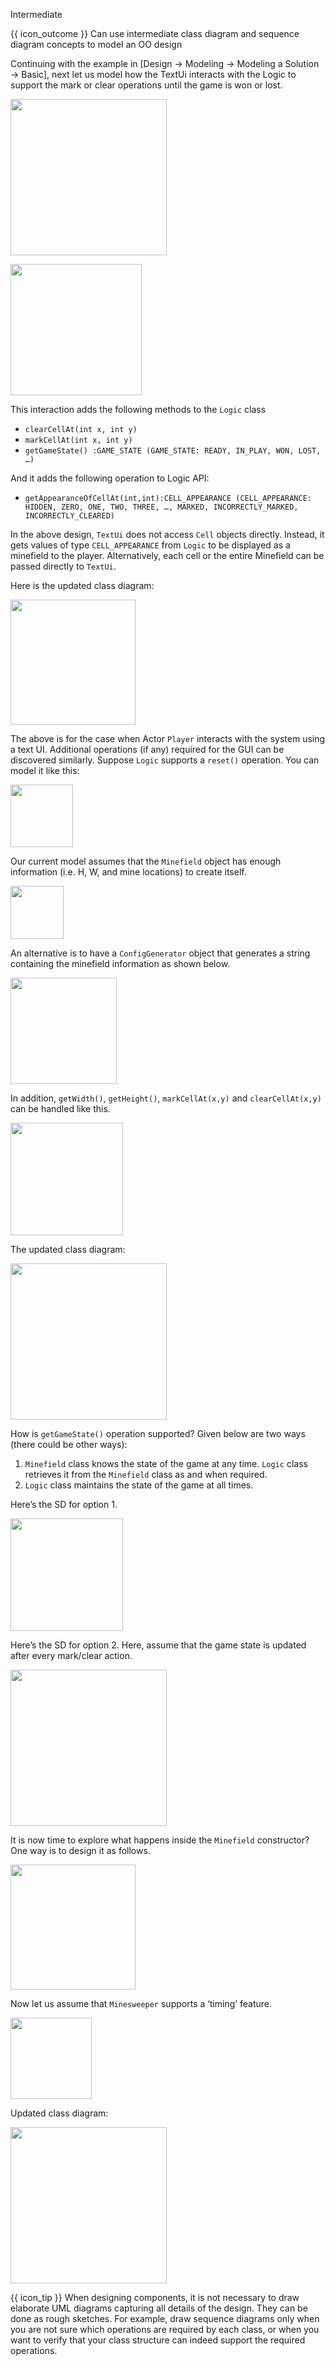 <span id="title">Intermediate</span>

<span id="prereqs"><panel src="../../../modeling/modelingBehaviors/sequenceDiagramsIntermediate/unit-inElsewhere-asFlat.md" boilerplate header="%%{{ icon_prereq }} Design → Modeling → Modeling Behaviors → Sequence Diagrams → Intermediate%%" popup-url="{{ baseUrl }}/modeling/modelingBehaviors/sequenceDiagramsIntermediate" />
<panel src="../../../modeling/modelingStructures/classDiagramsIntermediate/unit-inElsewhere-asFlat.md" boilerplate header="%%{{ icon_prereq }} Design → Modeling → Modeling Structures → Class Diagrams → Intermediate%%" popup-url="{{ baseUrl }}/modeling/modelingStructures/classDiagramsIntermediate" /></span>

<span id="outcomes">{{ icon_outcome }} Can use intermediate class diagram and sequence diagram concepts to model an OO design</span>

<div id="body">

Continuing with the example in [<trigger trigger="click" for="modal:conceptualingIntermediate-basic">Design → Modeling → Modeling a Solution → Basic</trigger>], next let us model how the TextUi interacts with the Logic to support the mark or clear operations until the game is won or lost.

<modal large header="" id="modal:conceptualingIntermediate-basic">
  <include src="../basic/unit-inElsewhere-asFlat.md" boilerplate/>
</modal>

<box>

<img src="{{baseUrl}}/modeling/modelingASolution/intermediate/images/playerTextLogicRef.png" height="250" />
<p/>

<img src="{{baseUrl}}/modeling/modelingASolution/intermediate/images/textLogicSd.png" height="210" />

</box>

This interaction adds the following methods to the `Logic` class

* `clearCellAt(int x, int y)`
* `markCellAt(int x, int y)`
* `getGameState() :GAME_STATE (GAME_STATE: READY, IN_PLAY, WON, LOST, …)`

And it adds the following operation to Logic API:

* `getAppearanceOfCellAt(int,int):CELL_APPEARANCE (CELL_APPEARANCE: HIDDEN, ZERO, ONE, TWO, THREE, …, MARKED, INCORRECTLY_MARKED, INCORRECTLY_CLEARED)`

In the above design, `TextUi` does not access `Cell` objects directly. Instead, it gets values of type `CELL_APPEARANCE` from `Logic` to be displayed as a minefield to the player. Alternatively, each cell or the entire Minefield can be passed directly to `TextUi`.

Here is the updated class diagram:

<box>

<img src="{{baseUrl}}/modeling/modelingASolution/intermediate/images/textLogicMinefieldCell.png" height="200" />

</box>

The above is for the case when Actor `Player` interacts with the system using a text UI. Additional operations (if any) required for the GUI can be discovered similarly.
Suppose `Logic` supports a `reset()` operation. You can model it like this:


<box>

<img src="{{baseUrl}}/modeling/modelingASolution/intermediate/images/logicMinefieldReset.png" height="100" />

</box>

Our current model assumes that the `Minefield` object has enough information (i.e. H, W, and mine locations) to create itself.

<box>

<img src="{{baseUrl}}/modeling/modelingASolution/intermediate/images/logicMinefieldNewGame.png" height="85" />
<p/>

</box>

An alternative is to have a `ConfigGenerator` object that generates a string containing the minefield information as shown below.

<box>

<img src="{{baseUrl}}/modeling/modelingASolution/intermediate/images/logicConfigGenerator.png" height="170" />
<p/>

</box>

In addition, `getWidth()`, `getHeight()`, `markCellAt(x,y)` and `clearCellAt(x,y)` can be handled like this.

<box>

<img src="{{baseUrl}}/modeling/modelingASolution/intermediate/images/logicMinefieldFunctions.png" height="180" />

</box>

The updated class diagram:

<box>

<img src="{{baseUrl}}/modeling/modelingASolution/intermediate/images/textLogicMinefieldCellConfigGenerator.png" height="250" />

</box>

How is `getGameState()` operation supported? Given below are two ways (there could be other ways):

1. `Minefield` class knows the state of the game at any time. `Logic` class retrieves it from the `Minefield` class as and when required.
2. `Logic` class maintains the state of the game at all times.

Here’s the SD for option 1.

<box>

<img src="{{baseUrl}}/modeling/modelingASolution/intermediate/images/logicMinefieldGetGameState.png" height="180" />

</box>

Here’s the SD for option 2. Here, assume that the game state is updated after every mark/clear action.

<box>

<img src="{{baseUrl}}/modeling/modelingASolution/intermediate/images/logicMinefieldUpdateState.png" height="250" />

</box>

It is now time to explore what happens inside the `Minefield` constructor? One way is to design it as follows.

<box>

<img src="{{baseUrl}}/modeling/modelingASolution/intermediate/images/minefieldCellAlt.png" height="200" />

</box>

Now let us assume that `Minesweeper` supports a ‘timing’ feature.


<box>

<img src="{{baseUrl}}/modeling/modelingASolution/intermediate/images/logicTimerOpt.png" height="130" />

</box>

Updated class diagram:

<box>

<img src="{{baseUrl}}/modeling/modelingASolution/intermediate/images/fullClassDiagram.png" height="250" />

</box>

<box>

{{ icon_tip }} When designing components, it is not necessary to draw elaborate UML diagrams capturing all details of the design. They can be done as rough sketches. For example, draw sequence diagrams only when you are not sure which operations are required by each class, or when you want to verify that your class structure can indeed support the required operations.

</box>

</div>

<div id="extras">
</div>
